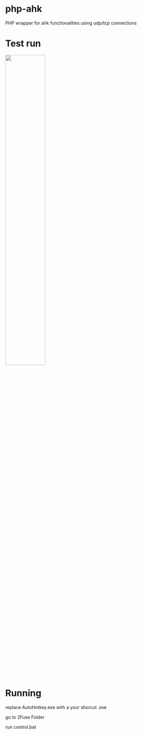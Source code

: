 # php-ahk
PHP wrapper for ahk functionalities using udp/tcp connections

# Test run
[<img src="https://img.youtube.com/vi/aOHDp4yCVYQ/maxresdefault.jpg" width="50%">](https://youtu.be/aOHDp4yCVYQ)

# Running
replace AutoHotkey.exe with a your shorcut .exe

go to 2Fuse Folder

run control.bat